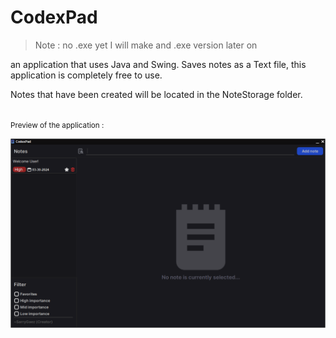 # CodexPad
> Note : no .exe yet I will make and .exe version later on
<p>an application that uses Java and Swing. Saves notes as a Text file, this application is completely free to use.</p>
<p>Notes that have been created will be located in the NoteStorage folder.</p>
<br>
<small>Preview of the application : </small>

![alt text](https://github.com/SarryGeezOwO/CodexPad/blob/master/res/Images/preview.png)
